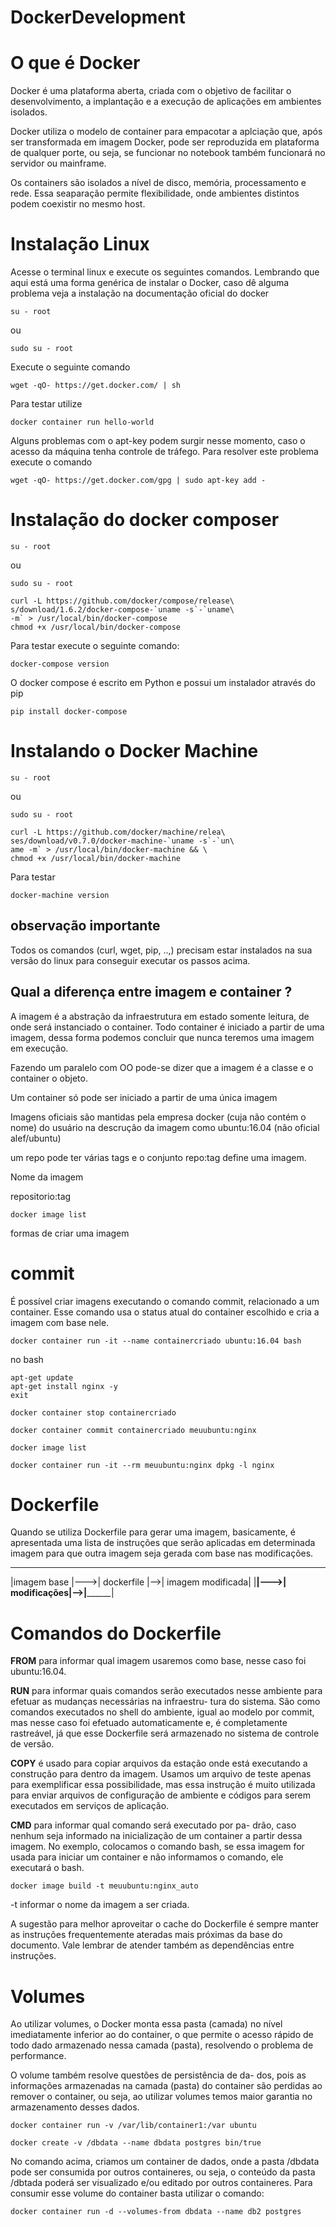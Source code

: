 # DockerDevelopment

# O que é Docker 

Docker é uma plataforma aberta, criada com o objetivo de facilitar o desenvolvimento, a implantação e a execução de aplicações em ambientes isolados.

Docker utiliza o modelo de container para empacotar a aplciação que, após ser transformada em imagem Docker, pode ser reproduzida em plataforma de qualquer porte, ou seja, se funcionar no notebook também funcionará no servidor ou mainframe.


Os containers são isolados a nível de disco, memória, processamento e rede. Essa seaparação permite flexibilidade, onde ambientes distintos podem coexistir no mesmo host.

# Instalação Linux

Acesse o terminal linux e execute os seguintes comandos. Lembrando que aqui está uma forma genérica de instalar o Docker, caso dê alguma problema veja a instalação na documentação oficial do docker

```
su - root
```

ou

```
sudo su - root
```

Execute o seguinte comando

```
wget -qO- https://get.docker.com/ | sh
```

Para testar utilize

```
docker container run hello-world
```

Alguns problemas com o apt-key podem surgir nesse momento, caso o acesso da máquina tenha controle de tráfego. Para resolver este problema execute o comando

```
wget -qO- https://get.docker.com/gpg | sudo apt-key add -
```

# Instalação do docker composer

```
su - root
```

ou

```
sudo su - root
```

```
curl -L https://github.com/docker/compose/release\
s/download/1.6.2/docker-compose-`uname -s`-`uname\
-m` > /usr/local/bin/docker-compose
chmod +x /usr/local/bin/docker-compose
```

Para testar execute o seguinte comando:

```
docker-compose version
```

O docker compose é escrito em Python e possui um instalador através do pip

```
pip install docker-compose
```

# Instalando o Docker Machine


```
su - root
```

ou

```
sudo su - root
```

```
curl -L https://github.com/docker/machine/relea\
ses/download/v0.7.0/docker-machine-`uname -s`-`un\
ame -m` > /usr/local/bin/docker-machine && \
chmod +x /usr/local/bin/docker-machine
```

Para testar

```
docker-machine version
```

## observação importante

Todos os comandos (curl, wget, pip, ..,) precisam estar instalados na sua versão do linux para conseguir executar os passos acima.


## Qual a diferença entre imagem e container ?

A imagem é a abstração da infraestrutura em estado somente leitura, de
onde será instanciado o container. Todo container é iniciado a partir de 
uma imagem, dessa forma podemos concluir que nunca teremos uma imagem em
execução.

Fazendo um paralelo com OO pode-se dizer que a imagem é a classe e o container o objeto.

Um container só pode ser iniciado a partir de uma única imagem


Imagens oficiais são mantidas pela empresa docker (cuja não contém o nome) do
usuário na descrução da imagem como ubuntu:16.04 (não oficial alef/ubuntu)

um repo pode ter várias tags e o conjunto repo:tag define uma imagem.

Nome da imagem

repositorio:tag
```
docker image list
```
formas de criar uma imagem

# commit

É possível criar imagens executando o comando commit,
relacionado a um container. Esse comando usa o status atual
do container escolhido e cria a imagem com base nele.
```
docker container run -it --name containercriado ubuntu:16.04 bash
```
no bash
```
apt-get update
apt-get install nginx -y
exit
```
```
docker container stop containercriado
```
```
docker container commit containercriado meuubuntu:nginx
```
```
docker image list
```
```
docker container run -it --rm meuubuntu:nginx dpkg -l nginx
```
# Dockerfile

Quando se utiliza Dockerfile para gerar uma imagem, basicamente, 
é apresentada uma lista de instruções que serão aplicadas em 
determinada imagem para que outra imagem seja gerada com base nas
modificações.

 ____________      _____________     __________________
|imagem base |--->| dockerfile  |-->| imagem modificada|
|____________|--->| modificações|-->|__________________|

# Comandos do Dockerfile

**FROM** para informar qual imagem usaremos como base,
nesse caso foi ubuntu:16.04.

**RUN** para informar quais comandos serão executados nesse
ambiente para efetuar as mudanças necessárias na infraestru-
tura do sistema. São como comandos executados no shell do
ambiente, igual ao modelo por commit, mas nesse caso foi
efetuado automaticamente e, é completamente rastreável, já
que esse Dockerfile será armazenado no sistema de controle
de versão.

**COPY** é usado para copiar arquivos da estação onde está
executando a construção para dentro da imagem. Usamos um
arquivo de teste apenas para exemplificar essa possibilidade,
mas essa instrução é muito utilizada para enviar arquivos de
configuração de ambiente e códigos para serem executados
em serviços de aplicação.

**CMD** para informar qual comando será executado por pa-
drão, caso nenhum seja informado na inicialização de um
container a partir dessa imagem. No exemplo, colocamos o
comando bash, se essa imagem for usada para iniciar um
container e não informamos o comando, ele executará o bash.
```
docker image build -t meuubuntu:nginx_auto
```
-t      informar o nome da imagem a ser criada.

A sugestão para melhor aproveitar o cache do Dockerfile é
sempre manter as instruções frequentemente ateradas mais
próximas da base do documento. Vale lembrar de atender
também as dependências entre instruções.

# Volumes

Ao utilizar volumes, o Docker monta essa pasta (camada) no
nível imediatamente inferior ao do container, o que permite o
acesso rápido de todo dado armazenado nessa camada (pasta),
resolvendo o problema de performance.

O volume também resolve questões de persistência de da-
dos, pois as informações armazenadas na camada (pasta) do
container são perdidas ao remover o container, ou seja, ao
utilizar volumes temos maior garantia no armazenamento
desses dados.

```
docker container run -v /var/lib/container1:/var ubuntu
```
```
docker create -v /dbdata --name dbdata postgres bin/true
```
No comando acima, criamos um container de dados, onde a
pasta /dbdata pode ser consumida por outros containeres, ou
seja, o conteúdo da pasta /dbtada poderá ser visualizado e/ou
editado por outros containeres.
Para consumir esse volume do container basta utilizar o
comando:
```
docker container run -d --volumes-from dbdata --name db2 postgres
```
